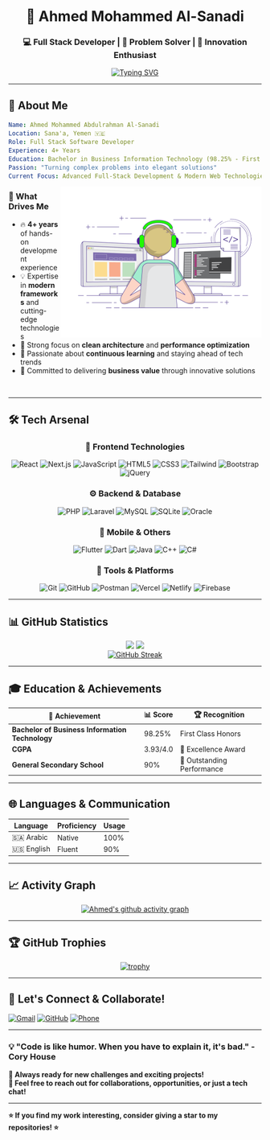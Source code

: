 <div align="center">
  
# 🚀 Ahmed Mohammed Al-Sanadi
### 💻 Full Stack Developer | 🎯 Problem Solver | 🌟 Innovation Enthusiast

[![Typing SVG](https://readme-typing-svg.herokuapp.com?font=Fira+Code&pause=1000&color=00D4FF&center=true&vCenter=true&width=800&lines=Full+Stack+Developer+with+4%2B+Years+Experience;React+%7C+Next.js+%7C+Laravel+Expert;Building+Scalable+%26+Modern+Applications;Passionate+About+Clean+Code+%26+Best+Practices)](https://git.io/typing-svg)

---

</div>

## 🌟 About Me

```yaml
Name: Ahmed Mohammed Abdulrahman Al-Sanadi
Location: Sana'a, Yemen 🇾🇪
Role: Full Stack Software Developer
Experience: 4+ Years
Education: Bachelor in Business Information Technology (98.25% - First Class Honors)
Passion: "Turning complex problems into elegant solutions"
Current Focus: Advanced Full-Stack Development & Modern Web Technologies
```

<img align="right" alt="Coding" width="400" src="https://raw.githubusercontent.com/devSouvik/devSouvik/master/gif3.gif">

### 🎯 What Drives Me
- 🔥 **4+ years** of hands-on development experience
- 💡 Expertise in **modern frameworks** and cutting-edge technologies
- 🎨 Strong focus on **clean architecture** and **performance optimization**
- 🚀 Passionate about **continuous learning** and staying ahead of tech trends
- 🤝 Committed to delivering **business value** through innovative solutions

<br clear="both"/>

---

## 🛠️ Tech Arsenal

<div align="center">

### 🎨 Frontend Technologies
![React](https://img.shields.io/badge/React-20232A?style=for-the-badge&logo=react&logoColor=61DAFB)
![Next.js](https://img.shields.io/badge/Next.js-000000?style=for-the-badge&logo=next.js&logoColor=white)
![JavaScript](https://img.shields.io/badge/JavaScript-F7DF1E?style=for-the-badge&logo=javascript&logoColor=black)
![HTML5](https://img.shields.io/badge/HTML5-E34F26?style=for-the-badge&logo=html5&logoColor=white)
![CSS3](https://img.shields.io/badge/CSS3-1572B6?style=for-the-badge&logo=css3&logoColor=white)
![Tailwind](https://img.shields.io/badge/Tailwind_CSS-38B2AC?style=for-the-badge&logo=tailwind-css&logoColor=white)
![Bootstrap](https://img.shields.io/badge/Bootstrap-563D7C?style=for-the-badge&logo=bootstrap&logoColor=white)
![jQuery](https://img.shields.io/badge/jQuery-0769AD?style=for-the-badge&logo=jquery&logoColor=white)

### ⚙️ Backend & Database
![PHP](https://img.shields.io/badge/PHP-777BB4?style=for-the-badge&logo=php&logoColor=white)
![Laravel](https://img.shields.io/badge/Laravel-FF2D20?style=for-the-badge&logo=laravel&logoColor=white)
![MySQL](https://img.shields.io/badge/MySQL-00000F?style=for-the-badge&logo=mysql&logoColor=white)
![SQLite](https://img.shields.io/badge/SQLite-07405E?style=for-the-badge&logo=sqlite&logoColor=white)
![Oracle](https://img.shields.io/badge/Oracle-F80000?style=for-the-badge&logo=oracle&logoColor=white)

### 📱 Mobile & Others
![Flutter](https://img.shields.io/badge/Flutter-02569B?style=for-the-badge&logo=flutter&logoColor=white)
![Dart](https://img.shields.io/badge/Dart-0175C2?style=for-the-badge&logo=dart&logoColor=white)
![Java](https://img.shields.io/badge/Java-ED8B00?style=for-the-badge&logo=java&logoColor=white)
![C++](https://img.shields.io/badge/C%2B%2B-00599C?style=for-the-badge&logo=c%2B%2B&logoColor=white)
![C#](https://img.shields.io/badge/C%23-239120?style=for-the-badge&logo=c-sharp&logoColor=white)

### 🔧 Tools & Platforms
![Git](https://img.shields.io/badge/Git-F05032?style=for-the-badge&logo=git&logoColor=white)
![GitHub](https://img.shields.io/badge/GitHub-100000?style=for-the-badge&logo=github&logoColor=white)
![Postman](https://img.shields.io/badge/Postman-FF6C37?style=for-the-badge&logo=postman&logoColor=white)
![Vercel](https://img.shields.io/badge/Vercel-000000?style=for-the-badge&logo=vercel&logoColor=white)
![Netlify](https://img.shields.io/badge/Netlify-00C7B7?style=for-the-badge&logo=netlify&logoColor=white)
![Firebase](https://img.shields.io/badge/Firebase-039BE5?style=for-the-badge&logo=Firebase&logoColor=white)

</div>

---

## 📊 GitHub Statistics

<div align="center">
  
<img height="180em" src="https://github-readme-stats.vercel.app/api?username=ahmedalsanadi&show_icons=true&theme=tokyonight&include_all_commits=true&count_private=true"/>
<img height="180em" src="https://github-readme-stats.vercel.app/api/top-langs/?username=ahmedalsanadi&layout=compact&langs_count=7&theme=tokyonight"/>

</div>

<div align="center">
  <a href="https://git.io/streak-stats">
    <img src="https://streak-stats.demolab.com/?user=ahmedalsanadi&theme=tokyonight" alt="GitHub Streak"/>
  </a>
</div>

---

## 🎓 Education & Achievements

| 🎯 Achievement | 📊 Score | 🏆 Recognition |
|---|---|---|
| **Bachelor of Business Information Technology** | 98.25% | First Class Honors |
| **CGPA** | 3.93/4.0 | 🥇 Excellence Award |
| **General Secondary School** | 90% | 🌟 Outstanding Performance |

---

## 🌐 Languages & Communication

| Language | Proficiency | Usage |
|----------|-------------|-------|
| 🇸🇦 Arabic | Native | 100% |
| 🇺🇸 English | Fluent | 90% |

---

## 📈 Activity Graph

<p align="center">
  <a href="https://github.com/ashutosh00710/github-readme-activity-graph">
    <img src="https://github-readme-activity-graph.vercel.app/graph?username=ahmedalsanadi&theme=tokyo-night" alt="Ahmed's github activity graph"/>
  </a>
</p>

---

## 🏆 GitHub Trophies

<p align="center">
  <a href="https://github.com/ryo-ma/github-profile-trophy">
    <img src="https://github-profile-trophy.vercel.app/?username=ahmedalsanadi&theme=onedark&column=7" alt="trophy"/>
  </a>
</p>

---

## 🤝 Let's Connect & Collaborate!

[![Gmail](https://img.shields.io/badge/Gmail-D14836?style=for-the-badge&logo=gmail&logoColor=white)](mailto:AhmedAlsanadi40@gmail.com)
[![GitHub](https://img.shields.io/badge/GitHub-100000?style=for-the-badge&logo=github&logoColor=white)](https://github.com/ahmedalsanadi)
[![Phone](https://img.shields.io/badge/Phone-25D366?style=for-the-badge&logo=whatsapp&logoColor=white)](tel:+967736333377)

---

### 💡 "Code is like humor. When you have to explain it, it's bad." - Cory House

**🚀 Always ready for new challenges and exciting projects!**  
**📧 Feel free to reach out for collaborations, opportunities, or just a tech chat!**

---

**⭐ If you find my work interesting, consider giving a star to my repositories! ⭐**
